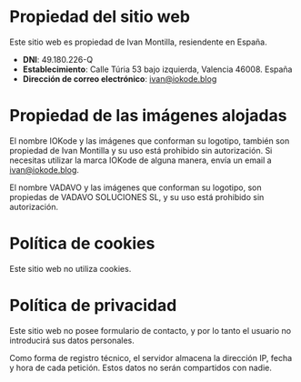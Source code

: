 # Propiedad del sitio web

Este sitio web es propiedad de Ivan Montilla, resiendente en España.
- **DNI**: 49.180.226-Q
- **Establecimiento**: Calle Túria 53 bajo izquierda, Valencia 46008. España
- **Dirección de correo electrónico**: <ivan@iokode.blog>

# Propiedad de las imágenes alojadas

El nombre IOKode y las imágenes que conforman su logotipo, también
son propiedad de Ivan Montilla y su uso está prohibido sin autorización.
Si necesitas utilizar la marca IOKode de alguna manera, envía un email a <ivan@iokode.blog>.

El nombre VADAVO y las imágenes que conforman su logotipo, son
propiedas de VADAVO SOLUCIONES SL, y su uso está prohibido sin autorización.

# Política de cookies
Este sitio web no utiliza cookies.

# Política de privacidad
Este sitio web no posee formulario de contacto, y por lo tanto el usuario no introducirá
sus datos personales.

Como forma de registro técnico, el servidor almacena la dirección IP,
fecha y hora de cada petición. Estos datos no serán compartidos con nadie.
